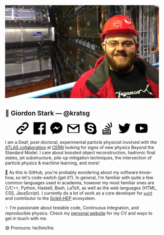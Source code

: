 # [![giordon stark header](https://raw.githubusercontent.com/kratsg/kratsg/master/img/banner.png)](https://giordonstark.com?utm_source=github.com&utm_medium=gh-profile-banner)

## 👋 Giordon Stark — @kratsg

<p align="center">
    <a href="https://giordonstark.com?utm_source=github.com&utm_medium=gh-profile-link-icon"><img height="40" src="https://raw.githubusercontent.com/kratsg/kratsg/master/img/iconmonstr-link-1.svg?raw=true"></a>
    &nbsp;&nbsp;
    <a href="https://fb.me/kratsg"><img height="40" src="https://raw.githubusercontent.com/kratsg/kratsg/master/img/iconmonstr-facebook-6.svg?raw=true"></a>
    &nbsp;&nbsp;
    <a href="https://www.messenger.com/t/kratsg"><img height="40" src="https://raw.githubusercontent.com/kratsg/kratsg/master/img/iconmonstr-facebook-messenger-1.svg?raw=true"></a>
    &nbsp;&nbsp;
    <a href="mailto:kratsg@gmail.com"><img height="40" src="https://raw.githubusercontent.com/kratsg/kratsg/master/img/iconmonstr-gmail-1.svg?raw=true"></a>
    &nbsp;&nbsp;
    <a href="https://join.skype.com/invite/r2rddG4NCK9d"><img height="40" src="https://raw.githubusercontent.com/kratsg/kratsg/master/img/iconmonstr-skype-1.svg?raw=true"></a>
    &nbsp;&nbsp;
    <a href="https://stackoverflow.com/users/1532974/kratsg"><img height="40" src="https://raw.githubusercontent.com/kratsg/kratsg/master/img/iconmonstr-stackoverflow-1.svg?raw=true"></a>
    &nbsp;&nbsp;
    <a href="https://twitter.com/kratsg"><img height="40" src="https://raw.githubusercontent.com/kratsg/kratsg/master/img/iconmonstr-twitter-1.svg?raw=true"></a>
    &nbsp;&nbsp;
    <a href="https://www.youtube.com/channel/UC2kGgZnYRDk8BS9YMIDQtzw"><img height="40" src="https://raw.githubusercontent.com/kratsg/kratsg/master/img/iconmonstr-youtube-6.svg?raw=true"></a>
</p>

I am a Deaf, post-doctoral, experimental particle physicist involved with the [ATLAS collaboration](https://atlas.cern/) at [CERN](https://home.cern/) looking for signs of new physics Beyond the Standard Model. I care about boosted object reconstruction, hadronic final states, jet substructure, pile-up mitigation techniques, the intersection of particle physics & machine learning, and more!

🔭 As this is GitHub, you're probably wondering about my software know-how, so let's code-switch (get it?). In general, I'm familiar with quite a few common languages used in academia, however my most familiar ones are C/C++, Python, Haskell, Bash, LaTeX, as well as the web languages (HTML, CSS, JavaScript). I currently do a lot of work as a core developer for [`pyhf`](https://github.com/scikit-hep/pyhf) and contributor to the [Scikit-HEP](https://scikit-hep.org) ecosystem.

✨ I'm passionate about testable code, Continuous Integration, and reproducible physics. Check my [personal website](https://giordonstark.com?utm_source=github&utm_medium=gh-profile-readme) for my CV and ways to get in touch with me.

😄 Pronouns: he/him/his
